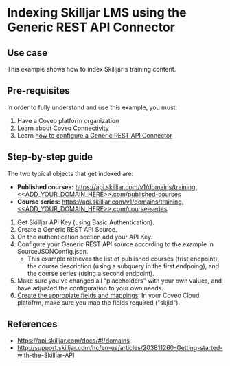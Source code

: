 # Indexing Skilljar LMS using the Generic REST API Connector

## Use case
This example shows how to index Skilljar's training content.

## Pre-requisites
In order to fully understand and use this example, you must:
1. Have a Coveo platform organization
2. Learn about [Coveo Connectivity](https://docs.coveo.com/en/1702/cloud-v2-administrators/add-or-edit-a-source-using-one-of-the-available-connectors)
3. Learn [how to configure a Generic REST API Connector](https://docs.coveo.com/en/1896/cloud-v2-administrators/add-or-edit-a-generic-rest-api-source)

## Step-by-step guide
The two typical objects that get indexed are:
* **Published courses:** https://api.skilljar.com/v1/domains/training.<<ADD_YOUR_DOMAIN_HERE>>.com/published-courses
* **Course series:** https://api.skilljar.com/v1/domains/training.<<ADD_YOUR_DOMAIN_HERE>>.com/course-series

1. Get Skilljar API Key (using Basic Authentication).
2. Create a Generic REST API Source.
3. On the authentication section add your API Key.
4. Configure your Generic REST API source according to the example in SourceJSONConfig.json.
    * This example retrieves the list of published courses (frist endpoint), the course description (using a subquery in the first endpoing), and the course series (using a second endpoint).
5. Make sure you've changed all "placeholders" with your own values, and have adjusted the configuration to your own needs.
6. [Create the appropiate fields and mappings](https://docs.coveo.com/en/1896/cloud-v2-administrators/add-or-edit-a-generic-rest-api-source#completion): In your Coveo Cloud platofrm, make sure you map the fields required ("skjid").

## References
* https://api.skilljar.com/docs/#!/domains
* http://support.skilljar.com/hc/en-us/articles/203811260-Getting-started-with-the-Skilljar-API